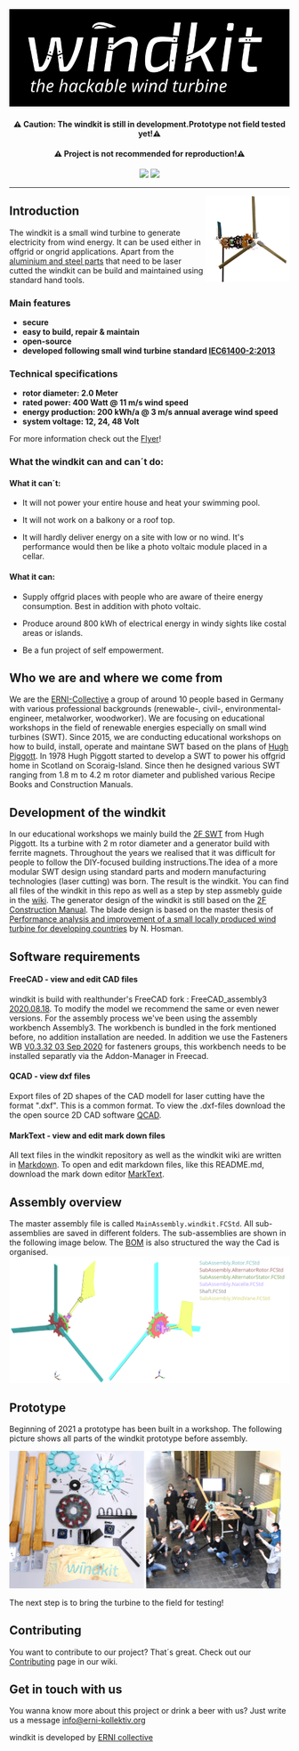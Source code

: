 <div align="center">
  <img  src="./Images/WindkitLogo.svg" />

#### ⚠️ Caution: The windkit is still in development.Prototype not field tested yet!⚠️

#### ⚠️ Project is not recommended for reproduction!⚠️

<img src="https://img.shields.io/badge/license-OHL-0">
  <img src="https://img.shields.io/badge/status-prototype-critical">

</div>

___

<img align="right" src="./Images/WindkitExploded.png" width="30%">

## Introduction

The windkit is a small wind turbine to generate electricity from wind energy. It can be used either in offgrid or ongrid applications. Apart from the [aluminium and steel parts](/-/tree/master/Export/LaserCutterFiles) that need to be laser cutted the windkit can be build and maintained using standard hand tools.

### Main features

- **secure**
- **easy to build, repair & maintain**
- **open-source**
- **developed following small wind turbine standard [IEC61400-2:2013](https://webstore.iec.ch/publication/5433)**

### Technical specifications

- **rotor diameter: 2.0 Meter**
- **rated power: 400 Watt @ 11 m/s wind speed**
- **energy production: 200 kWh/a @ 3 m/s annual average wind speed**
- **system voltage: 12, 24, 48 Volt**

For more information check out the [Flyer](./Misc/FlyerWindkit.pdf)!

### What the windkit can and can´t do:

#### What it can´t:

* It will not power your entire house and heat your swimming pool.

* It will not work on a balkony or a roof top.

* It will hardly deliver energy on a site with low or no wind. It's performance would then be like a photo voltaic module placed in a cellar.

#### What it can:

* Supply offgrid places with people who are aware of theire energy consumption. Best in addition with photo voltaic.

* Produce around 800 kWh of electrical energy in windy sights like costal areas or islands.

* Be a fun project of self empowerment.

## Who we are and where we come from

We are the [ERNI-Collective](https://www.erni-kollektiv.org/)  a group of around 10 people based in Germany with various professional backgrounds (renewable-, civil-, environmental-engineer, metalworker, woodworker). We are focusing on educational workshops in the field of renewable energies especially on small wind turbines (SWT). Since 2015, we are conducting educational workshops on how to build, install, operate and maintane SWT based on the plans of [Hugh Piggott](https://scoraigwind.co.uk/a-wind-turbine-recipe-book/). In 1978 Hugh Piggott started to develop a SWT to power his offgrid home in Scotland on Scoraig-Island. Since then he designed various SWT ranging from 1.8 m to 4.2 m rotor diameter and published various Recipe Books and Construction Manuals.

## Development of the windkit

In our educational workshops we mainly build the [2F SWT](https://scoraigwind.co.uk/2014/06/ebook-plans-for-2f-turbine-now-finally-published/) from Hugh Piggott. Its a turbine with 2 m rotor diameter and a generator build with ferrite magnets. Throughout the years we realised that it was difficult for people to follow the DIY-focused building instructions.The idea of a more modular SWT design using standard parts and modern manufacturing technologies (laser cutting) was born.
The result is the windkit. You can find all files of the windkit in this repo as well as a step by step assmebly guide in the [wiki](https://git.erni-kollektiv.org/erni/windkit/-/wikis/1.Introduction).
The generator design of the windkit is still based on the [2F Construction Manual](https://scoraigwind.co.uk/2014/06/ebook-plans-for-2f-turbine-now-finally-published/). The blade design is based on the master thesis of [Performance analysis and improvement of a small locally produced wind turbine for developing countries](file:///C:/Users/imman/Downloads/Nienke%20Hosman%20r.pdf) by N. Hosman.

## Software requirements

#### FreeCAD - view and edit CAD files

windkit is build with realthunder's FreeCAD fork : FreeCAD_assembly3 [2020.08.18](https://github.com/realthunder/FreeCAD_assembly3/releases/tag/0.11). To modify the model we recommend the same or even newer versions. For the assembly process we've been using the assembly workbench Assembly3. The workbench is bundled in the fork mentioned before, no addition installation are needed. In addition we use the Fasteners WB [V0.3.32 03 Sep 2020](https://github.com/shaise/FreeCAD_FastenersWB/tree/bbdcf82e55467523f5533179a896225213b0b5f1) for fasteners groups, this workbench needs to be installed separatly via the Addon-Manager in Freecad. 

#### QCAD - view dxf files

Export files of 2D shapes of the CAD modell for laser cutting have the format ".dxf". This is a common format. To view the .dxf-files download the the open source 2D CAD software [QCAD](https://qcad.org/en/).

#### MarkText - view and edit mark down files

All text files in the windkit repository as well as the windkit wiki are written in [Markdown](https://en.wikipedia.org/wiki/Markdown). To open and edit markdown files, like this README.md, download the mark down editor [MarkText](https://github.com/marktext/marktext).

## Assembly overview

The master assembly file is called `MainAssembly.windkit.FCStd`. All sub-assemblies are saved in different folders. The sub-assemblies are shown in the following image below. The [BOM](./Bom.ods) is also structured the way the Cad is organised.
![](./Images/AssemblyOverview.png)

## Prototype

Beginning of 2021 a prototype has been built in a workshop.
The following picture shows all parts of the windkit prototype before assembly. 

<img  src="./Images/Parts.jpg" width="48%">
  <img  src="./Images/Workshop.jpg" flouat="left" width="48%">

The next step is to bring the turbine to the field for testing!

## Contributing

You want to contribute to our project? That´s great. Check out our [Contributing](https://git.erni-kollektiv.org/erni/windkit/-/wikis/Contributing)  page in our wiki.

## Get in touch with us

You wanna know more about this project or drink a beer with us? Just write us a message info@erni-kollektiv.org

windkit is developed by [ERNI collective](https://www.erni-kollektiv.org/)
